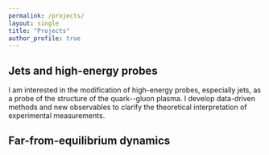 ```yaml
---
permalink: /projects/
layout: single
title: "Projects"
author_profile: true
---
```


## Jets and high-energy probes

I am interested in the modification of high-energy probes, especially jets, as a probe of the structure of the quark--gluon plasma. I develop data-driven methods and new observables to clarify the theoretical interpretation of experimental measurements.

## Far-from-equilibrium dynamics